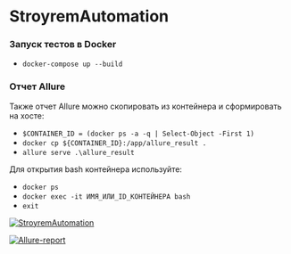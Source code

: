 # StroyremAutomation

### Запуск тестов в Docker
- ```docker-compose up --build```

### Отчет Allure
Также отчет Allure можно скопировать из контейнера и сформировать на хосте: 
- `````$CONTAINER_ID = (docker ps -a -q | Select-Object -First 1)`````
- ```docker cp ${CONTAINER_ID}:/app/allure_result .```
- ```allure serve .\allure_result  ```

Для открытия bash контейнера используйте:
- ```docker ps```
- ```docker exec -it ИМЯ_ИЛИ_ID_КОНТЕЙНЕРА bash ```
- ```exit```

[![StroyremAutomation](https://github.com/Nat754/StroyremAutomation/actions/workflows/stroyrem_ci.yml/badge.svg?branch=main)](https://github.com/RedRoverSchool/Nat754/StroyremAutomation/actions/workflows/stroyrem_ci.yml)

[![Allure-report](https://img.shields.io/badge/Allure%20Report-deployed-green)](https://nat754.github.io/StroyremAutomation/)

